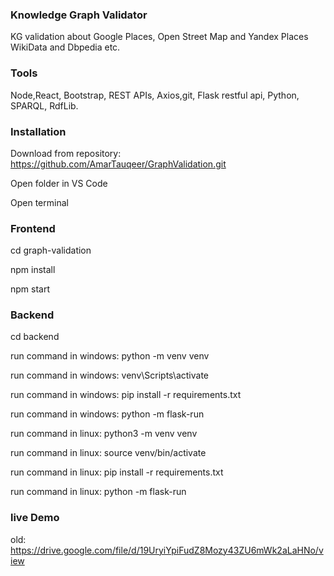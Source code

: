 ### Knowledge Graph Validator

KG validation about Google Places, Open Street Map and Yandex Places WikiData and Dbpedia etc.

### Tools

Node,React, Bootstrap, REST APIs, Axios,git, Flask restful api, Python, SPARQL, RdfLib.

### Installation

Download from repository: https://github.com/AmarTauqeer/GraphValidation.git

Open folder in VS Code

Open terminal

### Frontend

cd graph-validation

npm install

npm start

### Backend

cd backend

run command in windows: python -m venv venv

run command in windows: venv\Scripts\activate

run command in windows: pip install -r requirements.txt

run command in windows: python -m flask-run

run command in linux: python3 -m venv venv

run command in linux: source venv/bin/activate

run command in linux: pip install -r requirements.txt

run command in linux: python -m flask-run


### live Demo

old: https://drive.google.com/file/d/19UryiYpiFudZ8Mozy43ZU6mWk2aLaHNo/view
